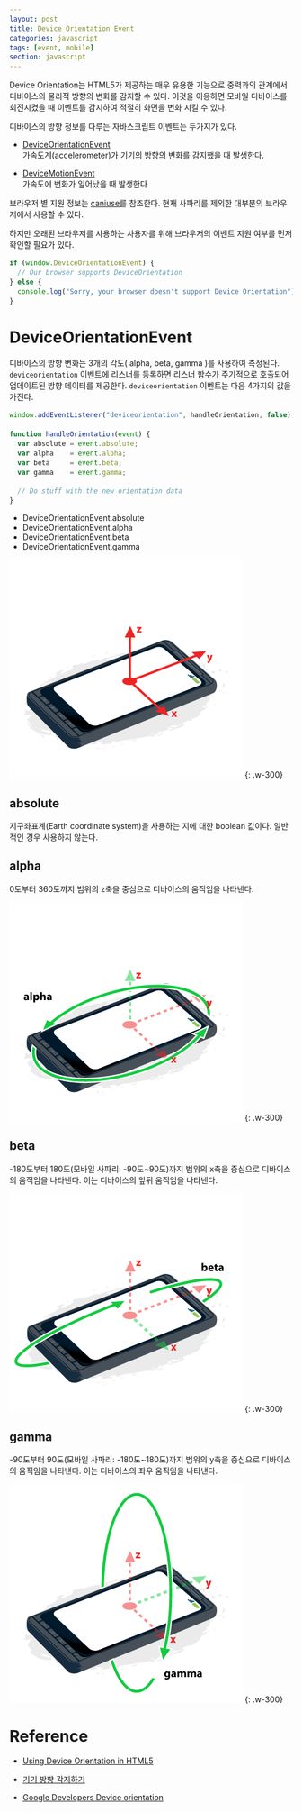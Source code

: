 ```yaml
---
layout: post
title: Device Orientation Event
categories: javascript
tags: [event, mobile]
section: javascript
---
```


Device Orientation는 HTML5가 제공하는 매우 유용한 기능으로 중력과의 관계에서 디바이스의 물리적 방향의 변화를 감지할 수 있다. 이것을 이용하면 모바일 디바이스를 회전시켰을 때 이벤트를 감지하여 적절히 화면을 변화 시킬 수 있다.

디바이스의 방향 정보를 다루는 자바스크립트 이벤트는 두가지가 있다.

- [DeviceOrientationEvent](https://developer.mozilla.org/ko/docs/Web/API/DeviceOrientationEvent)  
  가속도계(accelerometer)가 기기의 방향의 변화를 감지했을 때 발생한다.

- [DeviceMotionEvent](https://developer.mozilla.org/ko/docs/Web/API/DeviceMotionEvent)  
  가속도에 변화가 일어났을 때 발생한다

브라우저 별 지원 정보는 [caniuse](http://caniuse.com/#search=DeviceOrientation)를 참조한다. 현재 사파리를 제외한 대부분의 브라우저에서 사용할 수 있다.

하지만 오래된 브라우저를 사용하는 사용자를 위해 브라우저의 이벤트 지원 여부를 먼저 확인할 필요가 있다.

```javascript
if (window.DeviceOrientationEvent) {
  // Our browser supports DeviceOrientation
} else {
  console.log("Sorry, your browser doesn't support Device Orientation");
}
```

# DeviceOrientationEvent

디바이스의 방향 변화는 3개의 각도( alpha, beta, gamma )를 사용하여 측정된다. `deviceorientation` 이벤트에 리스너를 등록하면 리스너 함수가 주기적으로 호출되어 업데이트된 방향 데이터를 제공한다. `deviceorientation` 이벤트는 다음 4가지의 값을 가진다.

```javascript
window.addEventListener("deviceorientation", handleOrientation, false);

function handleOrientation(event) {
  var absolute = event.absolute;
  var alpha    = event.alpha;
  var beta     = event.beta;
  var gamma    = event.gamma;

  // Do stuff with the new orientation data
}
```
- DeviceOrientationEvent.absolute
- DeviceOrientationEvent.alpha
- DeviceOrientationEvent.beta
- DeviceOrientationEvent.gamma

![deviceorientation-angles](/img/deviceorientation-angles.png)
{: .w-300}

## absolute

지구좌표계(Earth coordinate system)을 사용하는 지에 대한 boolean 값이다. 일반적인 경우 사용하지 않는다.

## alpha

0도부터 360도까지 범위의 z축을 중심으로 디바이스의 움직임을 나타낸다.

![deviceorientation-angles](/img/deviceorientation-alpha.png)
{: .w-300}

## beta

-180도부터 180도(모바일 사파리: -90도~90도)까지 범위의 x축을 중심으로 디바이스의 움직임을 나타낸다. 이는 디바이스의 앞뒤 움직임을 나타낸다.

![deviceorientation-angles](/img/deviceorientation-beta.png)
{: .w-300}

## gamma

-90도부터 90도(모바일 사파리: -180도~180도)까지 범위의 y축을 중심으로 디바이스의 움직임을 나타낸다. 이는 디바이스의 좌우 움직임을 나타낸다.

![deviceorientation-angles](/img/deviceorientation-gamma.png)
{: .w-300}

# Reference

* [Using Device Orientation in HTML5](http://www.sitepoint.com/using-device-orientation-html5/)

* [기기 방향 감지하기](https://developer.mozilla.org/ko/docs/WebAPI/Detecting_device_orientation)

* [Google Developers Device orientation](https://developers.google.com/web/fundamentals/native-hardware/device-orientation/)
